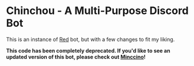 # Chinchou - A Multi-Purpose Discord Bot
This is an instance of [Red](https://github.com/Cog-Creators/Red-DiscordBot) bot, but with a few changes to fit my liking. 

**This code has been completely deprecated. If you'd like to see an updated version of this bot, please check out [Minccino](https://github.com/dain98/Minccino)!**
